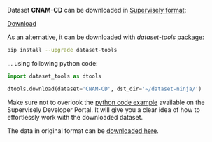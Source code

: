 Dataset **CNAM-CD** can be downloaded in [Supervisely format](https://developer.supervisely.com/api-references/supervisely-annotation-json-format):

 [Download](https://assets.supervisely.com/supervisely-supervisely-assets-public/teams_storage/C/s/QG/wuEs0NexaMnarOWHdBrOyQHeg2JD6MgjiaAMMMqR0TYHL0q1TG45r5CtLPNjCxkL8Kre62n9HMNFnTOGAGVTHpz2aH16SYW6zMpHUfQXCfmVPondJYbClmRsAevJ.tar)

As an alternative, it can be downloaded with *dataset-tools* package:
``` bash
pip install --upgrade dataset-tools
```

... using following python code:
``` python
import dataset_tools as dtools

dtools.download(dataset='CNAM-CD', dst_dir='~/dataset-ninja/')
```
Make sure not to overlook the [python code example](https://developer.supervisely.com/getting-started/python-sdk-tutorials/iterate-over-a-local-project) available on the Supervisely Developer Portal. It will give you a clear idea of how to effortlessly work with the downloaded dataset.

The data in original format can be [downloaded here](https://drive.google.com/file/d/1w6tDfE-F4o3Q4KGh1jzzIRpIlIUIXXrx/view?usp=sharing).